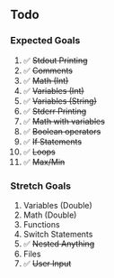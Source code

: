 ## Todo

### Expected Goals

1. :white_check_mark: ~~Stdout Printing~~
2. :white_check_mark: ~~Comments~~
3. :white_check_mark: ~~Math (Int)~~
4. :white_check_mark: ~~Variables (Int)~~
5. :white_check_mark: ~~Variables (String)~~
6. :white_check_mark: ~~Stderr Printing~~
7. :white_check_mark: ~~Math with variables~~
8. :white_check_mark: ~~Boolean operators~~
9. :white_check_mark: ~~If Statements~~
10. :white_check_mark: ~~Loops~~
11. :white_check_mark: ~~Max/Min~~

### Stretch Goals

1. Variables (Double)
2. Math (Double)
3. Functions
4. Switch Statements
5. :white_check_mark: ~~Nested Anything~~
6. Files
7. :white_check_mark: ~~User Input~~
